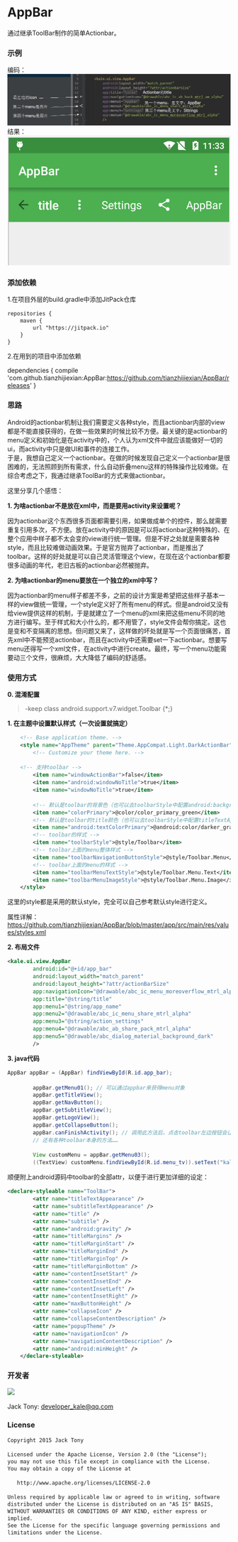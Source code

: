 # AppBar
通过继承ToolBar制作的简单Actionbar。

### 示例   
编码：
![](./screenshot/code.png)  
结果：  
![](./screenshot/preview.png)  

### 添加依赖

1.在项目外层的build.gradle中添加JitPack仓库

```  
repositories {
	maven {
		url "https://jitpack.io"
	}
}
```    
2.在用到的项目中添加依赖

dependencies {
	compile 'com.github.tianzhijiexian:AppBar:https://github.com/tianzhijiexian/AppBar/releases'
}    


### 思路  
Android的actionbar机制让我们需要定义各种style，而且actionbar内部的view都是不能直接获得的，在做一些效果的时候比较不方便。最关键的是actionbar的menu定义和初始化是在activity中的，个人认为xml文件中就应该能做好一切的ui，而activity中只是做UI和事件的连接工作。   
于是，我想自己定义一个actionbar。在做的时候发现自己定义一个actionbar是很困难的，无法照顾到所有需求，什么自动折叠menu这样的特殊操作比较难做。在综合考虑之下，我通过继承ToolBar的方式来做actionbar。  

这里分享几个感悟：  

**1. 为啥actionbar不是放在xml中，而是要用activity来设置呢？**  

 因为actionbar这个东西很多页面都需要引用，如果做成单个的控件，那么就需要重复引用多次，不方便。放在activity中的原因是可以将actionbar这种特殊的、在整个应用中样子都不太会变的view进行统一管理。但是不好之处就是需要各种style，而且比较难做动画效果。于是官方抛弃了actionbar，而是推出了toolbar。这样的好处就是可以自己灵活管理这个view，在现在这个actionbar都要很多动画的年代，老旧古板的actionbar必然被抛弃。  

**2. 为啥actionbar的menu要放在一个独立的xml中写？**  

   因为actionbar的menu样子都差不多，之前的设计方案是希望把这些样子基本一样的view做统一管理，一个style定义好了所有menu的样式。但是android又没有给view提供这样的机制，于是就建立了一个menu的xml来把这些menu不同的地方进行编写。至于样式和大小什么的，都不用管了，style文件会帮你搞定。这也是变和不变隔离的思想。但问题又来了，这样做的坏处就是写一个页面很痛苦，首先xml中不能预览actionbar，而且在activity中还需要set一下actionbar。想要写menu还得写一个xml文件，在activity中进行create。最终，写一个menu功能需要动三个文件，很麻烦，大大降低了编码的舒适感。  

### 使用方式    

**0. 混淆配置**   
> -keep class android.support.v7.widget.Toolbar {*;}

**1. 在主题中设置默认样式（一次设置就搞定）**
```XML   
	<!-- Base application theme. -->
    <style name="AppTheme" parent="Theme.AppCompat.Light.DarkActionBar">
        <!-- Customize your theme here. -->

	<!-- 支持toolbar -->
        <item name="windowActionBar">false</item>
        <item name="android:windowNoTitle">true</item>
        <item name="windowNoTitle">true</item>

        <!-- 默认是toolbar的背景色（也可以去toolbarStyle中配置android:background） -->
        <item name="colorPrimary">@color/color_primary_green</item>
        <!-- 默认是toolbar的title颜色（也可以去toolbarStyle中配置titleTextAppearance） -->
        <item name="android:textColorPrimary">@android:color/darker_gray</item>
        <!-- toolbar的样式 -->
        <item name="toolbarStyle">@style/Toolbar</item>
        <!-- toolbar上面的menu整体样式 -->
        <item name="toolbarNavigationButtonStyle">@style/Toolbar.Menu</item>
        <!-- toolbar上面的menu的样式 -->
        <item name="toolbarMenuTextStyle">@style/Toolbar.Menu.Text</item>
        <item name="toolbarMenuImageStyle">@style/Toolbar.Menu.Image</item>
    </style>
```  
这里的style都是采用的默认style，完全可以自己参考默认style进行定义。  

属性详解：  
https://github.com/tianzhijiexian/AppBar/blob/master/app/src/main/res/values/styles.xml

**2. 布局文件**  
```XML  
<kale.ui.view.AppBar
        android:id="@+id/app_bar"
        android:layout_width="match_parent"
        android:layout_height="?attr/actionBarSize"
        app:navigationIcon="@drawable/abc_ic_menu_moreoverflow_mtrl_alpha"
        app:title="@string/title"
        app:menu1="@string/app_name"
        app:menu2="@drawable/abc_ic_menu_share_mtrl_alpha"
        app:menu3="@string/action_settings"
        app:menu4="@drawable/abc_ab_share_pack_mtrl_alpha"
        app:menu5="@drawable/abc_dialog_material_background_dark"
        />
```  

**3. java代码**   

```JAVA  
AppBar appBar = (AppBar) findViewById(R.id.app_bar);
        
        appBar.getMenu01(); // 可以通过appbar来获得menu对象
        appBar.getTitleView();
        appBar.getNavButton();
        appBar.getSubtitleView();
        appBar.getLogoView();
        appBar.getCollapseButton();
        appBar.canFinishActivity(); // 调用此方法后，点击toolbar左边按钮会让activity finish
        // 还有各种toolbar本身的方法……
        
        View customMenu = appBar.getMenu03();
        ((TextView) customMenu.findViewById(R.id.menu_tv)).setText("kale");
```  

顺便附上android源码中toolbar的全部attr，以便于进行更加详细的设定：  
```XML
<declare-styleable name="ToolBar">
        <attr name="titleTextAppearance" />
        <attr name="subtitleTextAppearance" />
        <attr name="title" />
        <attr name="subtitle" />
        <attr name="android:gravity" />
        <attr name="titleMargins" />
        <attr name="titleMarginStart" />
        <attr name="titleMarginEnd" />
        <attr name="titleMarginTop" />
        <attr name="titleMarginBottom" />
        <attr name="contentInsetStart" />
        <attr name="contentInsetEnd" />
        <attr name="contentInsetLeft" />
        <attr name="contentInsetRight" />
        <attr name="maxButtonHeight" />
        <attr name="collapseIcon" />
        <attr name="collapseContentDescription" />
        <attr name="popupTheme" />
        <attr name="navigationIcon" />
        <attr name="navigationContentDescription" />
        <attr name="android:minHeight" />
    </declare-styleable>  
```   

### 开发者
![](https://avatars3.githubusercontent.com/u/9552155?v=3&s=460)

Jack Tony: <developer_kale@qq.com>  


### License

    Copyright 2015 Jack Tony

    Licensed under the Apache License, Version 2.0 (the "License");
    you may not use this file except in compliance with the License.
    You may obtain a copy of the License at

       http://www.apache.org/licenses/LICENSE-2.0

    Unless required by applicable law or agreed to in writing, software
    distributed under the License is distributed on an "AS IS" BASIS,
    WITHOUT WARRANTIES OR CONDITIONS OF ANY KIND, either express or implied.
    See the License for the specific language governing permissions and
    limitations under the License.
